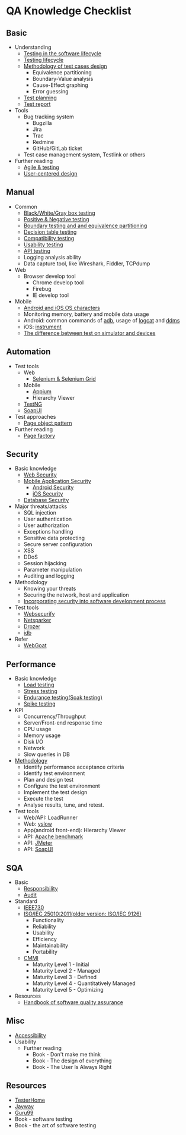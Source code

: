 # QA Knowledge Checklist

## Basic
 - Understanding
	* [Testing in the software lifecycle](https://msdn.microsoft.com/zh-cn/library/jj159342.aspx) 
	* [Testing lifecycle](http://www.softwaretestingmentor.com/stlc/software-test-life-cycle)
	* [Methodology of test cases design](http://people.cs.aau.dk/~bnielsen/TOV07/lektioner/blackbox-07.pdf)
	   * Equivalence partitioning
	   * Boundary-Value analysis
	   * Cause-Effect graphing
	   * Error guessing
	* [Test planning](http://www.epmo.scio.nc.gov/library/docs/TESTPLAN.doc)
	* [Test report](http://www.softwaretestinghelp.com/test-summary-report-template-download-sample/)
 - Tools
	* Bug tracking system
		* Bugzilla
		* Jira
		* Trac
		* Redmine
		* GitHub/GitLab ticket
	* Test case management system, Testlink or others
 - Further reading
	* [Agile & testing](http://testobsessed.com/wp-content/uploads/2011/04/AgileTestingOverview.pdf)
	* [User-centered design](http://www.userfocus.co.uk/consultancy/ucd.html)

## Manual
 - Common
	* [Black/White/Gray box testing](http://extremesoftwaretesting.com/Articles/WorldofGrayBoxTesting.html)
	* [Positive & Negative testing](http://www.softwaretestinghelp.com/what-is-negative-testing)
	* [Boundary testing and and equivalence partitioning](https://www.youtube.com/watch?v=uydAyjqTSiw)
	* [Decision table testing](https://www.youtube.com/watch?v=ED2iJXkdhCQ)
	* [Compatibility testing](http://www.guru99.com/compatibility-testing.html)
	* [Usability testing](http://www.uxmatters.com/mt/archives/2015/01/17-usability-testing-myths-and-misconceptions.php)
	* [API testing](https://blog.udemy.com/api-testing)
	* Logging analysis ability
	* Data capture tool, like Wireshark, Fiddler, TCPdump
 - Web
	* Browser develop tool
		* Chrome develop tool
		* Firebug
		* IE develop tool
 - Mobile
	* [Android and iOS OS characters](http://www.stuq.org/ppt/show/186/e316304f9750ed6254147e466f6cdbcb)
	* Monitoring memory, battery and mobile data usage 
	* Android: common commands of [adb](http://developer.android.com/tools/help/adb.html), usage of [logcat](https://www.youtube.com/watch?v=2AHJsRKa_J8) and [ddms](http://developer.android.com/tools/debugging/ddms.html)
	* iOS: [instrument](http://www.raywenderlich.com/23037/how-to-use-instruments-in-xcode)
	* [The difference between test on simulator and devices](https://51degrees.com/Portals/0/Documentation/Real%20handsets%20vs%20simulators.pdf)

## Automation
 - Test tools
	* Web
		* [Selenium & Selenium Grid](http://www.seleniumhq.org/docs)
	* Mobile
		* [Appium](http://appium.io)
		* Hierarchy Viewer
	* [TestNG](http://testng.org/doc/documentation-main.html)
	* [SoapUI](http://www.soapui.org)
 - Test approaches
	* [Page object pattern](http://docs.seleniumhq.org/docs/06_test_design_considerations.jsp#page-object-design-pattern)
 - Further reading
	* [Page factory](http://www.toolsqa.com/selenium-webdriver/page-object-pattern-model-page-factory)

## Security
 - Basic knowledge
	* [Web Security](https://www.owasp.org)
	* [Mobile Application Security](http://en.wikipedia.org/wiki/Application_security)
		* [Android Security](http://www.droidsec.cn/android-security-basic/) 
		* [iOS Security](http://www.droidsec.cn/ios%E5%AE%89%E5%85%A8%E5%AD%A6%E4%B9%A0%E8%B5%84%E6%96%99%E6%B1%87%E6%80%BB/) 
	* [Database Security](http://en.wikipedia.org/wiki/Database_security)
 - Major threats/attacks
	* SQL injection
	* User authentication
	* User authorization
	* Exceptions handling
	* Sensitive data protecting
	* Secure server configuration
	* XSS
	* DDoS
	* Session hijacking
	* Parameter manipulation
	* Auditing and logging
 - Methodology
	* Knowing your threats
	* Securing the network, host and application
	* [Incorporating security into software development process](http://www.microsoft.com/en-us/SDL/Default.aspx)
 - Test tools
	* [Websecurify](www.websecurify.com)
	* [Netsparker](https://www.netsparker.com/communityedition)
	* [Drozer](https://www.mwrinfosecurity.com/products/drozer/#downloads)
	* [idb](https://github.com/dmayer/idb)
 - Refer
	* [WebGoat](https://www.owasp.org/index.php/Category:OWASP_WebGoat_Project)

## Performance
 - Basic knowledge
	* [Load testing](http://www.testingperformance.org/definitions/what-is-load-testing)
	* [Stress testing](http://www.testingperformance.org/definitions/what-is-stress-testing)
	* [Endurance testing(Soak testing)](http://www.testingperformance.org/definitions/what-is-soak-testing)
	* [Spike testing](http://www.testingperformance.org/definitions/what-is-spike-testing)
 - KPI
	* Concurrency/Throughput
	* Server/Front-end response time
	* CPU usage
	* Memory usage
	* Disk I/O
	* Network
	* Slow queries in DB
 - [Methodology](http://en.wikipedia.org/wiki/Software_performance_testing)
	* Identify performance acceptance criteria
	* Identify test environment
 	* Plan and design test
	* Configure the test environment
	* Implement the test design
	* Execute the test
	* Analyse results, tune, and retest.
 - Test tools
	* Web/API: LoadRunner
	* Web: [yslow](https://addons.mozilla.org/en-us/firefox/addon/yslow)
	* App(android front-end):	 Hierarchy Viewer
	* API: [Apache benchmark](http://httpd.apache.org/docs/current/programs/ab.html)
	* API: [JMeter](http://jmeter.apache.org)
	* API: [SoapUI](http://www.soapui.org) 

## SQA
 - Basic
	* [Responsibility](https://www.sokanu.com/careers/software-quality-assurance-engineer/)
	* [Audit](http://www.slideshare.net/SMajumder/software-quality-assurance-1443185)
 - Standard
	* [IEEE730](http://davidiheimann.com/wp-content/uploads/2014/08/an-introduction-to-the-new-ieee-730-standard-on-software-quality-assurance.pdf)
	* [ISO/IEC 25010:2011(older version: ISO/IEC 9126)](http://en.wikipedia.org/wiki/ISO/IEC_9126)
		* Functionality
		* Reliability
		* Usability
		* Efficiency
		* Maintainability
		* Portability
	* [CMMI](http://en.wikipedia.org/wiki/Capability_Maturity_Model_Integration)
		* Maturity Level 1 - Initial
		* Maturity Level 2 - Managed
		* Maturity Level 3 - Defined
		* Maturity Level 4 - Quantitatively Managed
		* Maturity Level 5 - Optimizing
 - Resources
	* [Handbook of software quality assurance](http://www.slideshare.net/suresh461/handbook-ofsoftwarequalityassurance978159693186235996)

## Misc
 - [Accessibility](http://www.w3.org/wiki/Accessibility_testing)
 - Usability
	* Further reading
		* Book - Don't make me think
		* Book - The design of everything
		* Book - The User Is Always Right			   

## Resources
 - [TesterHome](http://testerhome.com)
 - [Jayway](http://www.jayway.com/category/testing)
 - [Guru99](http://www.guru99.com)
 - Book - software testing
 - Book - the art of software testing
